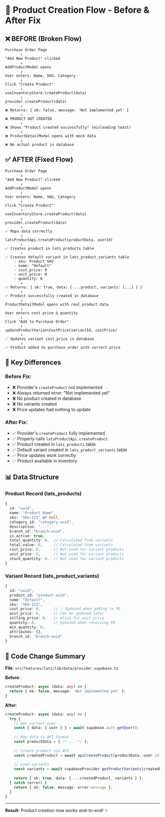 # 🔄 Product Creation Flow - Before & After Fix

## ❌ BEFORE (Broken Flow)

```
Purchase Order Page
       ↓
"Add New Product" clicked
       ↓
AddProductModal opens
       ↓
User enters: Name, SKU, Category
       ↓
Click "Create Product"
       ↓
useInventoryStore.createProduct(data)
       ↓
provider.createProduct(data)
       ↓
❌ Returns: { ok: false, message: 'Not implemented yet' }
       ↓
❌ PRODUCT NOT CREATED
       ↓
❌ Shows "Product created successfully" (misleading toast)
       ↓
❌ ProductDetailModal opens with mock data
       ↓
❌ No actual product in database
```

## ✅ AFTER (Fixed Flow)

```
Purchase Order Page
       ↓
"Add New Product" clicked
       ↓
AddProductModal opens
       ↓
User enters: Name, SKU, Category
       ↓
Click "Create Product"
       ↓
useInventoryStore.createProduct(data)
       ↓
provider.createProduct(data)
       ↓
✅ Maps data correctly
       ↓
latsProductApi.createProduct(productData, userId)
       ↓
✅ Creates product in lats_products table
       ↓
✅ Creates default variant in lats_product_variants table
    - sku: Product SKU
    - name: "Default"
    - cost_price: 0
    - unit_price: 0
    - quantity: 0
       ↓
✅ Returns: { ok: true, data: { ...product, variants: [...] } }
       ↓
✅ Product successfully created in database
       ↓
ProductDetailModal opens with real product data
       ↓
User enters cost price & quantity
       ↓
Click "Add to Purchase Order"
       ↓
updateProductVariantCostPrice(variantId, costPrice)
       ↓
✅ Updates variant cost_price in database
       ↓
✅ Product added to purchase order with correct price
```

## 🎯 Key Differences

### Before Fix:
- ❌ Provider's `createProduct` not implemented
- ❌ Always returned error: "Not implemented yet"
- ❌ No product created in database
- ❌ No variants created
- ❌ Price updates had nothing to update

### After Fix:
- ✅ Provider's `createProduct` fully implemented
- ✅ Properly calls `latsProductApi.createProduct`
- ✅ Product created in `lats_products` table
- ✅ Default variant created in `lats_product_variants` table
- ✅ Price updates work correctly
- ✅ Product available in inventory

## 📊 Data Structure

### Product Record (lats_products)
```typescript
{
  id: "uuid",
  name: "Product Name",
  sku: "SKU-123" or null,
  category_id: "category-uuid",
  description: "...",
  branch_id: "branch-uuid",
  is_active: true,
  total_quantity: 0,  // Calculated from variants
  total_value: 0,     // Calculated from variants
  cost_price: 0,      // Not used for variant products
  unit_price: 0,      // Not used for variant products
  stock_quantity: 0,  // Not used for variant products
}
```

### Variant Record (lats_product_variants)
```typescript
{
  id: "uuid",
  product_id: "product-uuid",
  name: "Default",
  sku: "SKU-123",
  cost_price: 0,      // ✅ Updated when adding to PO
  unit_price: 0,      // Can be updated later
  selling_price: 0,   // Alias for unit_price
  quantity: 0,        // Updated when receiving PO
  min_quantity: 0,
  attributes: {},
  branch_id: "branch-uuid"
}
```

## 🔧 Code Change Summary

**File**: `src/features/lats/lib/data/provider.supabase.ts`

**Before**:
```typescript
createProduct: async (data: any) => {
  return { ok: false, message: 'Not implemented yet' };
}
```

**After**:
```typescript
createProduct: async (data: any) => {
  try {
    // Get current user
    const { data: { user } } = await supabase.auth.getUser();
    
    // Map data to API format
    const productData = { /* ... */ };
    
    // Create product via API
    const createdProduct = await apiCreateProduct(productData, user.id);
    
    // Load variants
    const variants = await supabaseProvider.getProductVariants(createdProduct.id);
    
    return { ok: true, data: { ...createdProduct, variants } };
  } catch (error) {
    return { ok: false, message: error.message };
  }
}
```

---

**Result**: Product creation now works end-to-end! ✨

